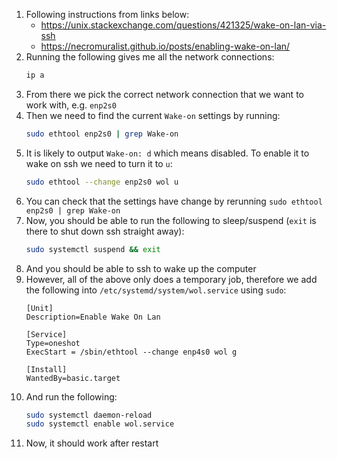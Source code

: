 1. Following instructions from links below:
    - https://unix.stackexchange.com/questions/421325/wake-on-lan-via-ssh
    - https://necromuralist.github.io/posts/enabling-wake-on-lan/
1. Running the following gives me all the network connections:
    ```sh
    ip a
    ```
1. From there we pick the correct network connection that we want to work with, e.g. `enp2s0`
1. Then we need to find the current `Wake-on` settings by running:
    ```sh
    sudo ethtool enp2s0 | grep Wake-on
    ```
1. It is likely to output `Wake-on: d` which means disabled. To enable it to wake on ssh we need to turn it to `u`:
    ```sh
    sudo ethtool --change enp2s0 wol u
    ```
1. You can check that the settings have change by rerunning `sudo ethtool enp2s0 | grep Wake-on`
1. Now, you should be able to run the following to sleep/suspend (`exit` is there to shut down ssh straight away):
    ```sh
    sudo systemctl suspend && exit
    ```
1. And you should be able to ssh to wake up the computer
1. However, all of the above only does a temporary job, therefore we add the following into `/etc/systemd/system/wol.service` using `sudo`:
    ```
    [Unit]
    Description=Enable Wake On Lan

    [Service]
    Type=oneshot
    ExecStart = /sbin/ethtool --change enp4s0 wol g

    [Install]
    WantedBy=basic.target
    ```
1. And run the following:
    ```sh
    sudo systemctl daemon-reload
    sudo systemctl enable wol.service
    ```
1. Now, it should work after restart
